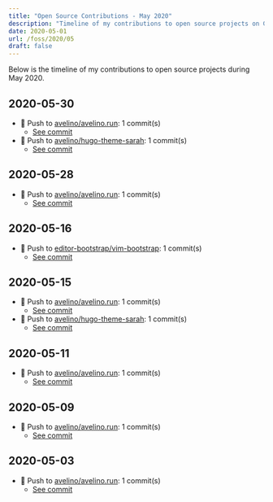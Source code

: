 ```yaml
---
title: "Open Source Contributions - May 2020"
description: "Timeline of my contributions to open source projects on GitHub during May 2020."
date: 2020-05-01
url: /foss/2020/05
draft: false
---
```


Below is the timeline of my contributions to open source projects during May 2020.

## 2020-05-30

- 🔨 Push to [avelino/avelino.run](https://github.com/avelino/avelino.run): 1 commit(s)
  - [See commit](https://github.com/avelino/avelino.run/commits/main/?author=avelino&since=2020-05-30&until=2020-05-30)
- 🔨 Push to [avelino/hugo-theme-sarah](https://github.com/avelino/hugo-theme-sarah): 1 commit(s)
  - [See commit](https://github.com/avelino/hugo-theme-sarah/commits/main/?author=avelino&since=2020-05-30&until=2020-05-30)

## 2020-05-28

- 🔨 Push to [avelino/avelino.run](https://github.com/avelino/avelino.run): 1 commit(s)
  - [See commit](https://github.com/avelino/avelino.run/commits/main/?author=avelino&since=2020-05-28&until=2020-05-28)

## 2020-05-16

- 🔨 Push to [editor-bootstrap/vim-bootstrap](https://github.com/editor-bootstrap/vim-bootstrap): 1 commit(s)
  - [See commit](https://github.com/editor-bootstrap/vim-bootstrap/commits/main/?author=avelino&since=2020-05-16&until=2020-05-16)

## 2020-05-15

- 🔨 Push to [avelino/avelino.run](https://github.com/avelino/avelino.run): 1 commit(s)
  - [See commit](https://github.com/avelino/avelino.run/commits/main/?author=avelino&since=2020-05-15&until=2020-05-15)
- 🔨 Push to [avelino/hugo-theme-sarah](https://github.com/avelino/hugo-theme-sarah): 1 commit(s)
  - [See commit](https://github.com/avelino/hugo-theme-sarah/commits/main/?author=avelino&since=2020-05-15&until=2020-05-15)

## 2020-05-11

- 🔨 Push to [avelino/avelino.run](https://github.com/avelino/avelino.run): 1 commit(s)
  - [See commit](https://github.com/avelino/avelino.run/commits/main/?author=avelino&since=2020-05-11&until=2020-05-11)

## 2020-05-09

- 🔨 Push to [avelino/avelino.run](https://github.com/avelino/avelino.run): 1 commit(s)
  - [See commit](https://github.com/avelino/avelino.run/commits/main/?author=avelino&since=2020-05-09&until=2020-05-09)

## 2020-05-03

- 🔨 Push to [avelino/avelino.run](https://github.com/avelino/avelino.run): 1 commit(s)
  - [See commit](https://github.com/avelino/avelino.run/commits/main/?author=avelino&since=2020-05-03&until=2020-05-03)

